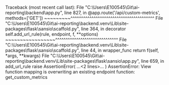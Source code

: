 Traceback (most recent call last):
  File "C:\Users\E100545\Git\ai-reporting\backend\app.py", line 827, in <module>
    @app.route('/api/custom-metrics', methods=['GET'])
     ~~~~~~~~~^^^^^^^^^^^^^^^^^^^^^^^^^^^^^^^^^^^^^^^^
  File "C:\Users\E100545\Git\ai-reporting\backend\.venv\Lib\site-packages\flask\sansio\scaffold.py", line 364, in decorator
    self.add_url_rule(rule, endpoint, f, **options)
    ~~~~~~~~~~~~~~~~~^^^^^^^^^^^^^^^^^^^^^^^^^^^^^^
  File "C:\Users\E100545\Git\ai-reporting\backend\.venv\Lib\site-packages\flask\sansio\scaffold.py", line 44, in wrapper_func
    return f(self, *args, **kwargs)
  File "C:\Users\E100545\Git\ai-reporting\backend\.venv\Lib\site-packages\flask\sansio\app.py", line 659, in add_url_rule
    raise AssertionError(
    ...<2 lines>...
    )
AssertionError: View function mapping is overwriting an existing endpoint function: get_custom_metrics